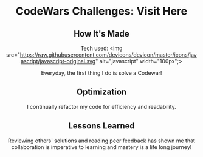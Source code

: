 <header>

# CodeWars Challenges: Visit Here


## How It's Made

Tech used: <img src="https://raw.githubusercontent.com/devicons/devicon/master/icons/javascript/javascript-original.svg" alt="javascript" width="100px";>

Everyday, the first thing I do is solve a Codewar!

## Optimization

I continually refactor my code for efficiency and readability.

## Lessons Learned

Reviewing others' solutions and reading peer feedback has shown me that collaboration is imperative to learning and mastery is a life long journey! 
